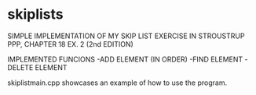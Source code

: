 # skiplists
SIMPLE IMPLEMENTATION OF MY SKIP LIST EXERCISE IN STROUSTRUP PPP, CHAPTER 18 EX. 2 (2nd EDITION)

IMPLEMENTED FUNCIONS
  -ADD ELEMENT (IN ORDER)
  -FIND ELEMENT
  -DELETE ELEMENT

skiplistmain.cpp showcases an example of how to use the program.
